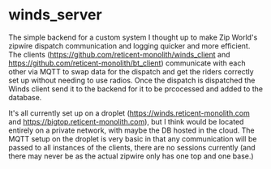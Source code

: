 # winds_server

The simple backend for a custom system I thought up to make Zip World's zipwire dispatch communication and logging quicker and more efficient.
The clients (https://github.com/reticent-monolith/winds_client and https://github.com/reticent-monolith/bt_client) communicate with each other via MQTT to swap data for the dispatch and get the riders correctly set up without needing to use radios.
Once the dispatch is dispatched the Winds client send it to the backend for it to be prcocessed and added to the database.

It's all currently set up on a droplet (https://winds.reticent-monolith.com and https://bigtop.reticent-monolith.com), but I think would be located entirely on a private network, with maybe the DB hosted in the cloud. The MQTT setup on the droplet is very basic in that any communication will be passed to all instances of the clients, there are no sessions currently (and there may never be as the actual zipwire only has one top and one base.)
